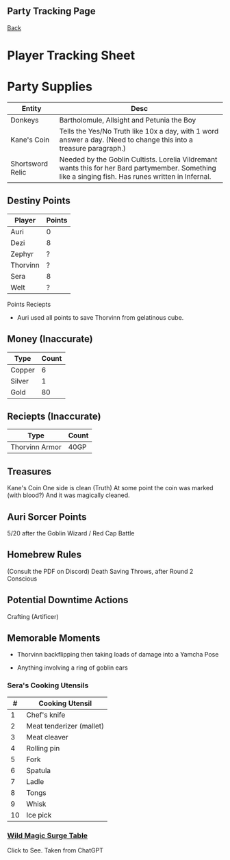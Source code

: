 ## Party Tracking Page
[Back](ErubounesuWikiMain.md)


# Player Tracking Sheet

# Party Supplies
Entity | Desc |
-- | --
Donkeys | Bartholomule, Allsight and Petunia the Boy
Kane's Coin | Tells the Yes/No Truth like 10x a day, with 1 word answer a day. (Need to change this into a treasure paragraph.)
Shortsword Relic | Needed by the Goblin Cultists. Lorelia Vildremant wants this for her Bard partymember. Something like a singing fish. Has runes written in Infernal.

## Destiny Points
Player | Points
-- | -- 
Auri | 0
Dezi | 8
Zephyr | ?
Thorvinn | ?
Sera | 8
Welt | ?

Points Reciepts
- Auri used all points to save Thorvinn from gelatinous cube.

## Money (Inaccurate)
Type | Count
-- | -- | 
Copper | 6
Silver |1
Gold   |80

## Reciepts (Inaccurate)
Type | Count
-- | -- | 
Thorvinn Armor | 40GP

## Treasures
Kane's Coin
One side is clean (Truth)
At some point the coin was marked (with blood?) And it was magically cleaned.
## Auri Sorcer Points
5/20 after the Goblin Wizard / Red Cap Battle


## Homebrew Rules
(Consult the PDF on Discord)
Death Saving Throws, after Round 2 Conscious

## Potential Downtime Actions
Crafting (Artificer)



## Memorable Moments
- Thorvinn backflipping then taking loads of damage into a Yamcha Pose

- Anything involving a ring of goblin ears

### Sera's Cooking Utensils
| #  | Cooking Utensil            |
|----|----------------------------|
| 1  | Chef's knife               |
| 2  | Meat tenderizer (mallet)   |
| 3  | Meat cleaver               |
| 4  | Rolling pin                |
| 5  | Fork                       |
| 6  | Spatula                    |
| 7  | Ladle                      |
| 8  | Tongs                      |
| 9  | Whisk                      |
| 10 | Ice pick                   |



### [Wild Magic Surge Table](WildMagicTable.md)
Click to See. Taken from ChatGPT